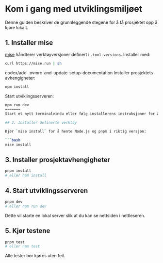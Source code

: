 # Kom i gang med utviklingsmiljøet

Denne guiden beskriver de grunnleggende stegene for å få prosjektet opp å kjøre lokalt.

## 1. Installer mise

[mise](https://github.com/jdx/mise) håndterer verktøyversjoner definert i `.tool-versions`.
Installer med:

```bash
curl https://mise.run | sh
```

codex/add-.nvmrc-and-update-setup-documentation
Installer prosjektets avhengigheter:
```bash
npm install
```

Start utviklingsserveren:
```bash
npm run dev
=======
Start et nytt terminalvindu eller følg installerens instruksjoner for å laste inn `mise`.

## 2. Installer definerte verktøy

Kjør `mise install` for å hente Node.js og pnpm i riktig versjon:

```bash
mise install
```

## 3. Installer prosjektavhengigheter

```bash
pnpm install
# eller npm install
```

## 4. Start utviklingsserveren

```bash
pnpm dev
# eller npm run dev
```

Dette vil starte en lokal server slik at du kan se nettsiden i nettleseren.

## 5. Kjør testene

```bash
pnpm test
# eller npm test
```

Alle tester bør kjøres uten feil.
